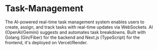 # Task-Management
The AI-powered real-time task management system enables users to create, assign, and track tasks with real-time updates via WebSockets. AI (OpenAI/Gemini) suggests and automates task breakdowns. Built with Golang (Gin/Fiber) for the backend and Next.js (TypeScript) for the frontend, it's deployed on Vercel/Render. 
